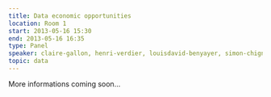 ```yaml
---
title: Data economic opportunities
location: Room 1
start: 2013-05-16 15:30
end: 2013-05-16 16:35
type: Panel
speaker: claire-gallon, henri-verdier, louisdavid-benyayer, simon-chignard
topic: data
---
```


More informations coming soon...